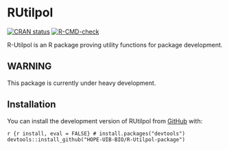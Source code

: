 
<!-- README.md is generated from README.Rmd. Please edit that file -->

# RUtilpol

<!-- badges: start -->

[![CRAN
status](https://www.r-pkg.org/badges/version/RUtilpol.png)](https://CRAN.R-project.org/package=RUtilpol)
[![R-CMD-check](https://github.com/HOPE-UIB-BIO/R-Utilpol-package/workflows/R-CMD-check/badge.svg)](https://github.com/HOPE-UIB-BIO/R-Utilpol-package/actions)
<!-- badges: end -->

R-Utilpol is an R package proving utility functions for package
development.

## WARNING

This package is currently under heavy development.

## Installation

You can install the development version of RUtilpol from
[GitHub](https://github.com/) with:

`r {r install, eval = FALSE} # install.packages("devtools") devtools::install_github("HOPE-UIB-BIO/R-Utilpol-package")`
